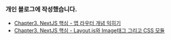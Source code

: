 ### 개인 블로그에 작성했습니다.

- [Chapter3. NextJS 핵심 - 앱 라우터 개념 익히기](https://www.wooglim.dev/snippets/Next14-Learning-book-01)
- [Chapter3. NextJS 핵심 - Layout.js와 Image태그 그리고 CSS 모듈](https://www.wooglim.dev/snippets/Next14-Learning-book-02)